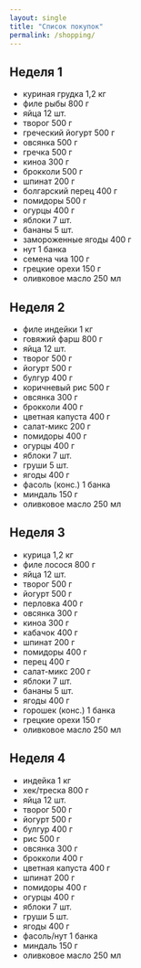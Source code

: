 ```yaml
---
layout: single
title: "Список покупок"
permalink: /shopping/
---
```


## Неделя 1
- куриная грудка 1,2 кг  
- филе рыбы 800 г  
- яйца 12 шт.  
- творог 500 г  
- греческий йогурт 500 г  
- овсянка 500 г  
- гречка 500 г  
- киноа 300 г  
- брокколи 500 г  
- шпинат 200 г  
- болгарский перец 400 г  
- помидоры 500 г  
- огурцы 400 г  
- яблоки 7 шт.  
- бананы 5 шт.  
- замороженные ягоды 400 г  
- нут 1 банка  
- семена чиа 100 г  
- грецкие орехи 150 г  
- оливковое масло 250 мл  

## Неделя 2
- филе индейки 1 кг  
- говяжий фарш 800 г  
- яйца 12 шт.  
- творог 500 г  
- йогурт 500 г  
- булгур 400 г  
- коричневый рис 500 г  
- овсянка 300 г  
- брокколи 400 г  
- цветная капуста 400 г  
- салат-микс 200 г  
- помидоры 400 г  
- огурцы 400 г  
- яблоки 7 шт.  
- груши 5 шт.  
- ягоды 400 г  
- фасоль (конс.) 1 банка  
- миндаль 150 г  
- оливковое масло 250 мл  

## Неделя 3
- курица 1,2 кг  
- филе лосося 800 г  
- яйца 12 шт.  
- творог 500 г  
- йогурт 500 г  
- перловка 400 г  
- овсянка 300 г  
- киноа 300 г  
- кабачок 400 г  
- шпинат 200 г  
- помидоры 400 г  
- перец 400 г  
- салат-микс 200 г  
- яблоки 7 шт.  
- бананы 5 шт.  
- ягоды 400 г  
- горошек (конс.) 1 банка  
- грецкие орехи 150 г  
- оливковое масло 250 мл  

## Неделя 4
- индейка 1 кг  
- хек/треска 800 г  
- яйца 12 шт.  
- творог 500 г  
- йогурт 500 г  
- булгур 400 г  
- рис 500 г  
- овсянка 300 г  
- брокколи 400 г  
- цветная капуста 400 г  
- шпинат 200 г  
- помидоры 400 г  
- огурцы 400 г  
- яблоки 7 шт.  
- груши 5 шт.  
- ягоды 400 г  
- фасоль/нут 1 банка  
- миндаль 150 г  
- оливковое масло 250 мл  
